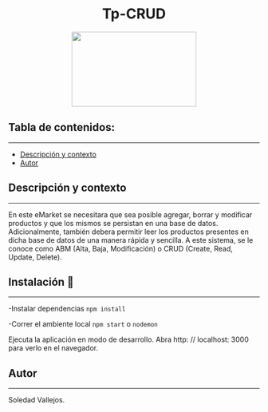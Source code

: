 <h1 align="center"> Tp-CRUD </h1>
<p align="center"><img src="https://user-images.githubusercontent.com/84512521/137649754-64348374-944a-4ac9-92ed-1a4e0390ebf0.png" width=250px height=150px></img></p>


## Tabla de contenidos:
---

- [Descripción y contexto](#descripción-y-contexto)
- [Autor](#autor)



## Descripción y contexto
---
En este eMarket se necesitara que sea posible agregar, borrar y modificar productos y que los mismos se persistan en una base de datos. Adicionalmente, también debera permitir leer los productos presentes en dicha base de datos de una manera rápida y sencilla. A este sistema, se le conoce como ABM (Alta, Baja, Modificación) o CRUD (Create, Read, Update, Delete).

## Instalación 🔧
---

-Instalar dependencias ```npm install```

-Correr el ambiente local  ```npm start``` o ```nodemon```

Ejecuta la aplicación en modo de desarrollo.
Abra http: // localhost: 3000 para verlo en el navegador.


## Autor
---
Soledad Vallejos.
